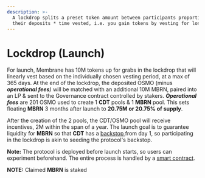 ```yaml
---
description: >-
  A lockdrop splits a preset token amount between participants proportional to
  their deposits * time vested, i.e. you gain tokens by vesting for longer.
---
```


# Lockdrop (Launch)

For launch, Membrane has 10M tokens up for grabs in the lockdrop that will linearly vest based on the individually chosen vesting period, at a max of 365 days. At the end of the lockdrop, the deposited OSMO (minus _**operational fees**)_ will be matched with an additional 10M MBRN, paired into an LP & sent to the Governance contract controlled by stakers. _**Operational fees**_ are 201 OSMO used to create 1 **CDT** pools & 1 **MBRN** pool. This sets floating **MBRN** 3 months after launch to **20.75M or 20.75% of supply**.

After the creation of the 2 pools, the CDT/OSMO pool will receive incentives, 2M within the span of a year. The launch goal is to guarantee liquidity for **MBRN** so that **CDT** has a [backstop ](risk-management.md#mbrn-auction)from day 1, so participating in the lockdrop is akin to seeding the protocol's backstop.

**Note:** The protocol is deployed before launch starts, so users can experiment beforehand. The entire process is handled by a [smart contract](https://github.com/MembraneFinance/membrane-core/tree/main/contracts/launch).

**NOTE:** Claimed **MBRN** is staked

